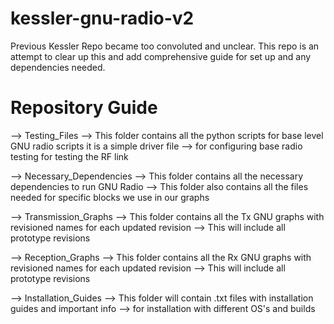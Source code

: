 # kessler-gnu-radio-v2
Previous Kessler Repo became too convoluted and unclear. This repo is an attempt to clear up this and add comprehensive guide for set up and any dependencies needed. 


# Repository Guide 
--> Testing_Files 
--> This folder contains all the python scripts for base level GNU radio scripts it is a simple driver file 
--> for configuring base radio testing for testing the RF link 

--> Necessary_Dependencies
--> This folder contains all the necessary dependencies to run GNU Radio 
--> This folder also contains all the files needed for specific blocks we use in our graphs

--> Transmission_Graphs
--> This folder contains all the Tx GNU graphs with revisioned names for each updated revision
--> This will include all prototype revisions 

--> Reception_Graphs
--> This folder contains all the Rx GNU graphs with revisioned names for each updated revision
--> This will include all prototype revisions

--> Installation_Guides 
--> This folder will contain .txt files with installation guides and important info
--> for installation with different OS's and builds 

